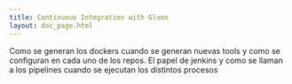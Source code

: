 ```yaml
---
title: Continuous Integration with Gluon
layout: doc_page.html
---
```


Como se generan los dockers cuando se generan nuevas tools y como se configuran en cada uno de los repos.
El papel de jenkins y como se llaman a los pipelines cuando se ejecutan los distintos procesos